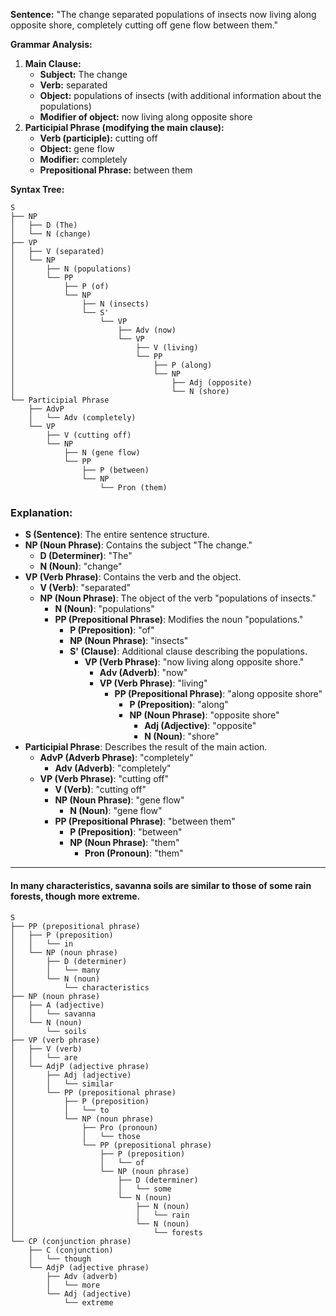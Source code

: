 **Sentence:**
"The change separated populations of insects now living along opposite shore, completely cutting off gene flow between them."

**Grammar Analysis:**
1. **Main Clause:**
   - **Subject:** The change
   - **Verb:** separated
   - **Object:** populations of insects (with additional information about the populations)
   - **Modifier of object:** now living along opposite shore
2. **Participial Phrase (modifying the main clause):**
   - **Verb (participle):** cutting off
   - **Object:** gene flow
   - **Modifier:** completely
   - **Prepositional Phrase:** between them

**Syntax Tree:**

```
S
├── NP
│   ├── D (The)
│   └── N (change)
├── VP
│   ├── V (separated)
│   └── NP
│       ├── N (populations)
│       └── PP
│           ├── P (of)
│           └── NP
│               ├── N (insects)
│               └── S'
│                   └── VP
│                       ├── Adv (now)
│                       └── VP
│                           ├── V (living)
│                           └── PP
│                               ├── P (along)
│                               └── NP
│                                   ├── Adj (opposite)
│                                   └── N (shore)
└── Participial Phrase
    ├── AdvP
    │   └── Adv (completely)
    └── VP
        ├── V (cutting off)
        └── NP
            ├── N (gene flow)
            └── PP
                ├── P (between)
                └── NP
                    └── Pron (them)
```

### Explanation:
- **S (Sentence)**: The entire sentence structure.
- **NP (Noun Phrase)**: Contains the subject "The change."
  - **D (Determiner)**: "The"
  - **N (Noun)**: "change"
- **VP (Verb Phrase)**: Contains the verb and the object.
  - **V (Verb)**: "separated"
  - **NP (Noun Phrase)**: The object of the verb "populations of insects."
    - **N (Noun)**: "populations"
    - **PP (Prepositional Phrase)**: Modifies the noun "populations."
      - **P (Preposition)**: "of"
      - **NP (Noun Phrase)**: "insects"
      - **S' (Clause)**: Additional clause describing the populations.
        - **VP (Verb Phrase)**: "now living along opposite shore."
          - **Adv (Adverb)**: "now"
          - **VP (Verb Phrase)**: "living"
            - **PP (Prepositional Phrase)**: "along opposite shore"
              - **P (Preposition)**: "along"
              - **NP (Noun Phrase)**: "opposite shore"
                - **Adj (Adjective)**: "opposite"
                - **N (Noun)**: "shore"
- **Participial Phrase**: Describes the result of the main action.
  - **AdvP (Adverb Phrase)**: "completely"
    - **Adv (Adverb)**: "completely"
  - **VP (Verb Phrase)**: "cutting off"
    - **V (Verb)**: "cutting off"
    - **NP (Noun Phrase)**: "gene flow"
      - **N (Noun)**: "gene flow"
    - **PP (Prepositional Phrase)**: "between them"
      - **P (Preposition)**: "between"
      - **NP (Noun Phrase)**: "them"
        - **Pron (Pronoun)**: "them"

___
#### In many characteristics, savanna soils are similar to those of some rain forests, though more extreme.
```
S
├── PP (prepositional phrase)
│   ├── P (preposition)
│   │   └── in
│   └── NP (noun phrase)
│       ├── D (determiner)
│       │   └── many
│       └── N (noun)
│           └── characteristics
├── NP (noun phrase)
│   ├── A (adjective)
│   │   └── savanna
│   └── N (noun)
│       └── soils
├── VP (verb phrase)
│   ├── V (verb)
│   │   └── are
│   └── AdjP (adjective phrase)
│       ├── Adj (adjective)
│       │   └── similar
│       └── PP (prepositional phrase)
│           ├── P (preposition)
│           │   └── to
│           └── NP (noun phrase)
│               ├── Pro (pronoun)
│               │   └── those
│               └── PP (prepositional phrase)
│                   ├── P (preposition)
│                   │   └── of
│                   └── NP (noun phrase)
│                       ├── D (determiner)
│                       │   └── some
│                       └── N (noun)
│                           ├── N (noun)
│                           │   └── rain
│                           └── N (noun)
│                               └── forests
└── CP (conjunction phrase)
    ├── C (conjunction)
    │   └── though
    └── AdjP (adjective phrase)
        ├── Adv (adverb)
        │   └── more
        └── Adj (adjective)
            └── extreme

```